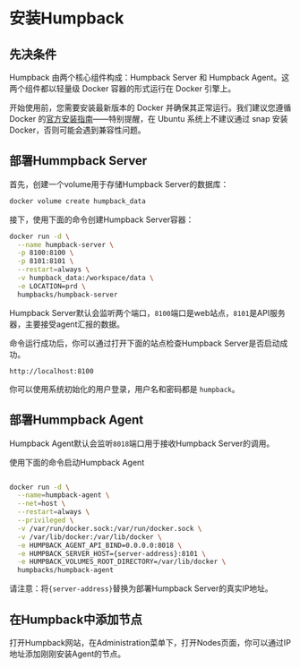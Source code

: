 # 安装Humpback

## 先决条件

Humpback 由两个核心组件构成：Humpback Server 和 Humpback Agent。这两个组件都以轻量级 Docker 容器的形式运行在 Docker 引擎上。

开始使用前，您需要安装最新版本的 Docker 并确保其正常运行。我们建议您遵循 Docker 的[官方安装指南](https://docs.docker.com/engine/install/)——特别提醒，在 Ubuntu 系统上不建议通过 snap 安装 Docker，否则可能会遇到兼容性问题。

## 部署Hummpback Server

首先，创建一个volume用于存储Humpback Server的数据库：

```bash
docker volume create humpback_data
```

接下，使用下面的命令创建Humpback Server容器：

```bash
docker run -d \
  --name humpback-server \
  -p 8100:8100 \
  -p 8101:8101 \
  --restart=always \
  -v humpback_data:/workspace/data \
  -e LOCATION=prd \
  humpbacks/humpback-server
```

Humpback Server默认会监听两个端口，`8100`端口是web站点，`8101`是API服务器，主要接受agent汇报的数据。

命令运行成功后，你可以通过打开下面的站点检查Humpback Server是否启动成功。

```
http://localhost:8100
```

你可以使用系统初始化的用户登录，用户名和密码都是 `humpback`。

## 部署Hummpback Agent

Humpback Agent默认会监听`8018`端口用于接收Humpback Server的调用。

使用下面的命令启动Humpback Agent

```bash

docker run -d \
  --name=humpback-agent \
  --net=host \
  --restart=always \
  --privileged \
  -v /var/run/docker.sock:/var/run/docker.sock \
  -v /var/lib/docker:/var/lib/docker \
  -e HUMPBACK_AGENT_API_BIND=0.0.0.0:8018 \
  -e HUMPBACK_SERVER_HOST={server-address}:8101 \
  -e HUMPBACK_VOLUMES_ROOT_DIRECTORY=/var/lib/docker \
  humpbacks/humpback-agent

```
请注意：将`{server-address}`替换为部署Humpback Server的真实IP地址。

## 在Humpback中添加节点

打开Humpback网站，在Administration菜单下，打开Nodes页面，你可以通过IP地址添加刚刚安装Agent的节点。